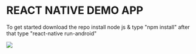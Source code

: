 
# REACT NATIVE DEMO APP
To get started download the repo install node js & type "npm install" after that type "react-native run-android"


  <img src= "react-native-demo-app/React_Native_Demo_Page.jpg">
      
